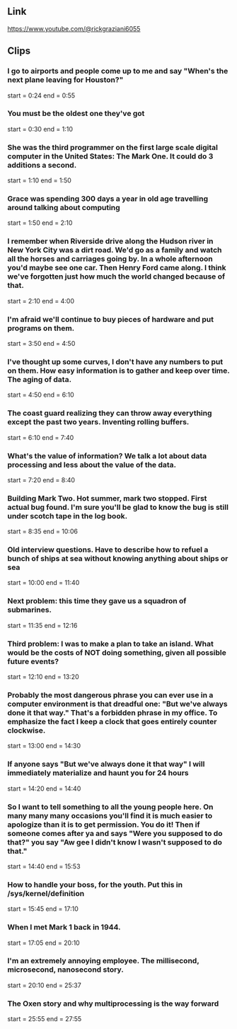 ## Link
https://www.youtube.com/@rickgraziani6055

## Clips

### I go to airports and people come up to me and say "When's the next plane leaving for Houston?"
start = 0:24
end = 0:55

### You must be the oldest one they've got
start = 0:30
end = 1:10

### She was the third programmer on the first large scale digital computer in the United States: The Mark One. It could do 3 additions a second.
start = 1:10
end = 1:50

### Grace was spending 300 days a year in old age travelling around talking about computing
start = 1:50
end = 2:10

### I remember when Riverside drive along the Hudson river in New York City was a dirt road. We'd go as a family and watch all the horses and carriages going by. In a whole afternoon you'd maybe see one car. Then Henry Ford came along. I think we've forgotten just how much the world changed because of that.
start = 2:10
end = 4:00

### I'm afraid we'll continue to buy pieces of hardware and put programs on them.
start = 3:50
end = 4:50

### I've thought up some curves, I don't have any numbers to put on them. How easy information is to gather and keep over time. The aging of data.
start = 4:50
end = 6:10

### The coast guard realizing they can throw away everything except the past two years. Inventing rolling buffers.
start = 6:10
end = 7:40

### What's the value of information? We talk a lot about data processing and less about the value of the data.
start = 7:20
end = 8:40

### Building Mark Two. Hot summer, mark two stopped. First actual bug found. I'm sure you'll be glad to know the bug is still under scotch tape in the log book.
start = 8:35
end = 10:06

### Old interview questions. Have to describe how to refuel a bunch of ships at sea without knowing anything about ships or sea
start = 10:00
end = 11:40

### Next problem: this time they gave us a squadron of submarines.
start = 11:35
end = 12:16

### Third problem: I was to make a plan to take an island. What would be the costs of NOT doing something, given all possible future events?
start = 12:10
end = 13:20

### Probably the most dangerous phrase you can ever use in a computer environment is that dreadful one: "But we've always done it that way." That's a forbidden phrase in my office. To emphasize the fact I keep a clock that goes entirely counter clockwise.
start = 13:00
end = 14:30

### If anyone says "But we've always done it that way" I will immediately materialize and haunt you for 24 hours
start = 14:20
end = 14:40

### So I want to tell something to all the young people here. On many many many occasions you'll find it is much easier to apologize than it is to get permission. You do it! Then if someone comes after ya and says "Were you supposed to do that?" you say "Aw gee I didn't know I wasn't supposed to do that."
start = 14:40
end = 15:53

### How to handle your boss, for the youth. Put this in /sys/kernel/definition
start = 15:45
end = 17:10

### When I met Mark 1 back in 1944.
start = 17:05
end = 20:10

### I'm an extremely annoying employee. The millisecond, microsecond, nanosecond story.
start = 20:10
end = 25:37

### The Oxen story and why multiprocessing is the way forward
start = 25:55
end = 27:55
